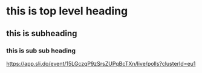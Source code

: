 # this is top level heading
## this is subheading
### this is sub sub heading

https://app.sli.do/event/15LGczqP9zSrsZUPqBcTXn/live/polls?clusterId=eu1

